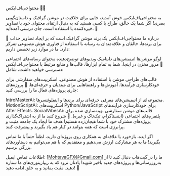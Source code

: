 محتوا‌جی‌اف‌ایکس 🎥✨

به محتواجی‌اف‌ایکس خوش آمدید، جایی برای خلاقیت در موشن گرافیک و داستان‌گویی بصری! اگر شما یک خالق، طراح یا کسی هستید که به دنبال ارتقای محتوای خود با تصاویر خیره‌کننده با استفاده است، جای درستی آمده‌اید. 🚀

🌟 درباره ما
محتواجی‌اف‌ایکس یک برند موشن گرافیک است که بر ایجاد تصاویر جذاب برای برندها، خالقان و علاقه‌مندان به رسانه با استفاده از فناوری هوش مصنوعی تمرکز دارد. ما در موارد زیر تخصص داریم:

لوگو موشن‌ها
انیمیشن‌های داینامیک
ویدیوهای توضیح‌دهنده
محتوای رسانه‌های اجتماعی
📂 مرور مخزن
در اینجا، شما به تمام ابزارها، قالب‌ها و منابع مرتبط با محتواجی‌اف‌ایکس دسترسی خواهید داشت، شامل:

قالب‌های طراحی موشن با استفاده از هوش مصنوعی.
اسکریپت‌های سفارشی برای خودکارسازی فرآیندها.
آموزش‌ها و راهنماهایی برای مبتدیان و حرفه‌ای‌ها.
🚀 پروژه‌های جاری
پروژه‌های فعال ما را بررسی کنید:

IntroMasterAi: مجموعه‌ای از انیمیشن‌های معرفی حرفه‌ای برای برندها و اینفلوئنسرها.
MotionScriptAi: اسکریپت‌های Python/JavaScript برای خودکارسازی فرآیندهای After Effects.
SocialVibesAi: قالب‌های موشن سفارشی بهینه‌سازی شده برای پلتفرم‌های اجتماعی (اینستاگرام، تیک‌تاک و غیره).
🌱 شروع کنید
ما از به اشتراک‌گذاری پروژه‌های مشترک خود با شما هیجان‌زده هستیم! هدف ما ایجاد یک جامعه مثبت و پرانرژی است که همه بتوانند در کنار هم یاد بگیرند و پیشرفت کنند.

اگر ایده، بازخورد یا علاقه‌ای به همکاری روی پروژه‌ای دارید، لطفاً حتماً با ما تماس بگیرید! ما به هر مشارکت ارزش می‌دهیم و معتقدیم که با هم می‌توانیم به دستاوردهای بزرگی برسیم.

اطلاعات تماس
ایمیل: [MohtavaGFX@Gmail.com]
ما را در گیت‌هاب دنبال کنید تا از به‌روزرسانی‌ها و پروژه‌های جدید باخبر شوید!
یادتان نرود که به ریپازیتوری‌های ما ستاره دهید.
مثبت بمانید و به خلق ادامه دهید! 🌟








